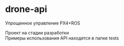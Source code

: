 # drone-api
Упрощенное управление PX4+ROS

Проект на стадии разработки  
Примеры использования API находятся в папке tests
